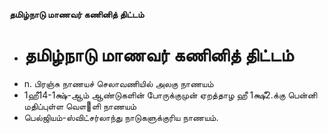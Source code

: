 **தமிழ்நாடு மாணவர் கணினித் திட்டம்**
- # தமிழ்நாடு மாணவர் கணினித் திட்டம்
- n. பிரஞ்சு நாணயச் செலாவணியில் அலகு நாணயம்
- 1ஹீ14-1க்ஷ்-ஆம் ஆண்டுகளின் போருக்குமுன் ஏறத்தாழ ஹீ 1க்ஷீ2.க்கு பென்னி மதிப்புள்ள வௌ஢ளி நாணயம்
- பெல்ஜியம்-ஸ்விட்சர்லாந்து நாடுகளுக்குரிய நாணயம்.

